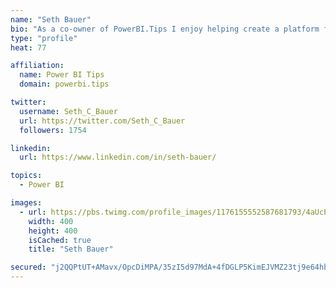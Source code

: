 ```yaml
---
name: "Seth Bauer"
bio: "As a co-owner of PowerBI.Tips I enjoy helping create a platform for new and advanced users alike to learn and expand their skills and get the most out of Power BI."
type: "profile"
heat: 77

affiliation:
  name: Power BI Tips
  domain: powerbi.tips

twitter:
  username: Seth_C_Bauer
  url: https://twitter.com/Seth_C_Bauer
  followers: 1754

linkedin:
  url: https://www.linkedin.com/in/seth-bauer/

topics:
  - Power BI

images:
  - url: https://pbs.twimg.com/profile_images/1176155552587681793/4aUcPKoe_400x400.jpg
    width: 400
    height: 400
    isCached: true
    title: "Seth Bauer"

secured: "j2QQPtUT+AMavx/OpcDiMPA/35zI5d97MdA+4fDGLP5KimEJVMZ23tj9e64hbveW+nNggvlPaQXlE10mlAhrmj0x4YnNR0QjiiWkzpSYMHh3ciWElqu1KeeeWoAzaEHsystai5BntVGPVA4hC3VByoT7RsC/v+0zVusqCMPSGygmOgZPRWrqnBMLbPpDuuA6l/N8M+kVXpHflnUJMgwxhh+klQl9hEDAV5+MZT+jkVuVs+qi7irGNiCiO2xOOSQDt1uLDBuoyUY1l1NYkSZkSc9qkf1IK/7n88w4FepjWnEQFy4mRCgvnTGQL4boRBACEcCgOgt50P/UnvSdnLwZzzvhNcxa2uuJOqi2ELZV/RGralafAIM+tN2JN6HAIlEydH6O5wteiJOPXU21LyfUoodncwx/99Cz+Fld5vdIFS8=;MHehtaofx+aP7YGl6nDhJQ=="
---
```


